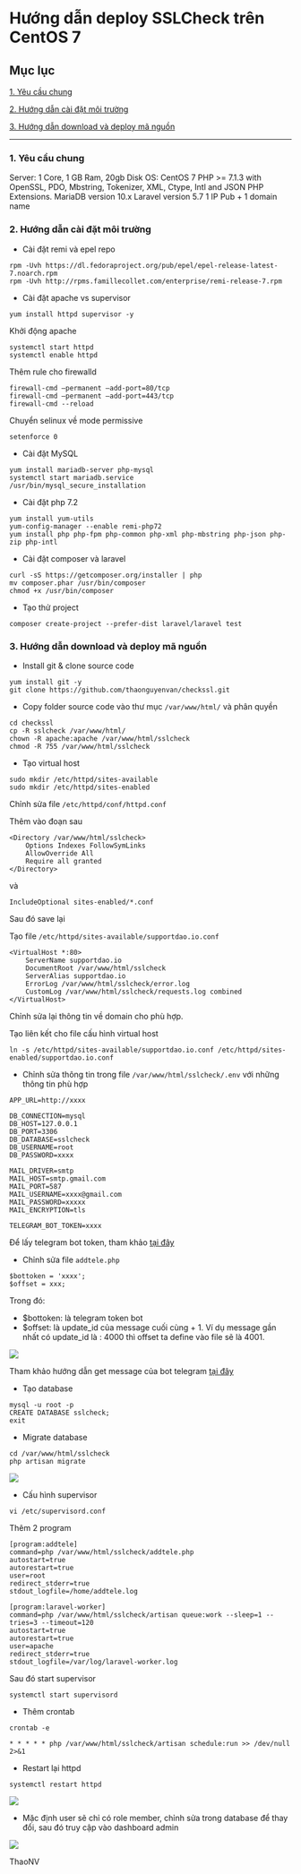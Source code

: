 # Hướng dẫn deploy SSLCheck trên CentOS 7

## Mục lục

[1. Yêu cầu chung](#1)

[2. Hướng dẫn cài đặt môi trường](#2)

[3. Hướng dẫn download và deploy mã nguồn](#3)

-------------------------------------------

<a name="1"></a>
### 1. Yêu cầu chung

Server: 1 Core, 1 GB Ram, 20gb Disk
OS: CentOS 7
PHP >= 7.1.3 with OpenSSL, PDO, Mbstring, Tokenizer, XML, Ctype, Intl and JSON PHP Extensions.
MariaDB version 10.x
Laravel version 5.7
1 IP Pub + 1 domain name

<a name="2"></a>
### 2. Hướng dẫn cài đặt môi trường

- Cài đặt remi và epel repo

```
rpm -Uvh https://dl.fedoraproject.org/pub/epel/epel-release-latest-7.noarch.rpm
rpm -Uvh http://rpms.famillecollet.com/enterprise/remi-release-7.rpm
```

- Cài đặt apache vs supervisor

`yum install httpd supervisor -y`

Khởi động apache

```
systemctl start httpd
systemctl enable httpd
```

Thêm rule cho firewalld

```
firewall-cmd –permanent –add-port=80/tcp
firewall-cmd –permanent –add-port=443/tcp
firewall-cmd --reload
```

Chuyển selinux về mode permissive

`setenforce 0`

- Cài đặt MySQL

```
yum install mariadb-server php-mysql
systemctl start mariadb.service
/usr/bin/mysql_secure_installation
```

- Cài đặt php 7.2


```
yum install yum-utils
yum-config-manager --enable remi-php72
yum install php php-fpm php-common php-xml php-mbstring php-json php-zip php-intl
```

- Cài đặt composer và laravel

```
curl -sS https://getcomposer.org/installer | php
mv composer.phar /usr/bin/composer
chmod +x /usr/bin/composer
```

- Tạo thử project

`composer create-project --prefer-dist laravel/laravel test`

<a name="3"></a>
### 3. Hướng dẫn download và deploy mã nguồn

- Install git & clone source code

```
yum install git -y
git clone https://github.com/thaonguyenvan/checkssl.git
```

- Copy folder source code vào thư mục `/var/www/html/` và phân quyền

```
cd checkssl
cp -R sslcheck /var/www/html/
chown -R apache:apache /var/www/html/sslcheck
chmod -R 755 /var/www/html/sslcheck
```

- Tạo virtual host

```
sudo mkdir /etc/httpd/sites-available
sudo mkdir /etc/httpd/sites-enabled
```

Chỉnh sửa file `/etc/httpd/conf/httpd.conf`

Thêm vào đoạn sau

```
<Directory /var/www/html/sslcheck>
    Options Indexes FollowSymLinks
    AllowOverride All
    Require all granted
</Directory>
```

và

`IncludeOptional sites-enabled/*.conf`

Sau đó save lại

Tạo file `/etc/httpd/sites-available/supportdao.io.conf`

```
<VirtualHost *:80>
    ServerName supportdao.io
    DocumentRoot /var/www/html/sslcheck
    ServerAlias supportdao.io
    ErrorLog /var/www/html/sslcheck/error.log
    CustomLog /var/www/html/sslcheck/requests.log combined
</VirtualHost>
```

Chỉnh sửa lại thông tin về domain cho phù hợp.

Tạo liên kết cho file cấu hình virtual host

`ln -s /etc/httpd/sites-available/supportdao.io.conf /etc/httpd/sites-enabled/supportdao.io.conf`

- Chỉnh sửa thông tin trong file `/var/www/html/sslcheck/.env` với những thông tin phù hợp

```
APP_URL=http://xxxx

DB_CONNECTION=mysql
DB_HOST=127.0.0.1
DB_PORT=3306
DB_DATABASE=sslcheck
DB_USERNAME=root
DB_PASSWORD=xxxx

MAIL_DRIVER=smtp
MAIL_HOST=smtp.gmail.com
MAIL_PORT=587
MAIL_USERNAME=xxxx@gmail.com
MAIL_PASSWORD=xxxxx
MAIL_ENCRYPTION=tls

TELEGRAM_BOT_TOKEN=xxxx
```

Để lấy telegram bot token, tham khảo [tại đây](https://github.com/hocchudong/ghichep-telegram-bot)

- Chỉnh sửa file `addtele.php`

```
$bottoken = 'xxxx';
$offset = xxx;
```

Trong đó:

- $bottoken: là telegram token bot
- $offset: là update_id của message cuối cùng + 1. Ví dụ message gần nhất có update_id là : 4000 thì offset ta define vào file sẽ là 4001.

<img src="https://i.imgur.com/j92cUJK.png">

Tham khảo hướng dẫn get message của bot telegram [tại đây](https://github.com/hocchudong/ghichep-telegram-bot)

- Tạo database

```
mysql -u root -p
CREATE DATABASE sslcheck;
exit
```

- Migrate database

```
cd /var/www/html/sslcheck
php artisan migrate
```

<img src="https://i.imgur.com/A3C6GRO.png">

- Cấu hình supervisor

`vi /etc/supervisord.conf`

Thêm 2 program

```
[program:addtele]
command=php /var/www/html/sslcheck/addtele.php
autostart=true
autorestart=true
user=root
redirect_stderr=true
stdout_logfile=/home/addtele.log

[program:laravel-worker]
command=php /var/www/html/sslcheck/artisan queue:work --sleep=1 --tries=3 --timeout=120
autostart=true
autorestart=true
user=apache
redirect_stderr=true
stdout_logfile=/var/log/laravel-worker.log
```

Sau đó start supervisor

`systemctl start supervisord`

- Thêm crontab

`crontab -e`

`* * * * * php /var/www/html/sslcheck/artisan schedule:run >> /dev/null 2>&1`

- Restart lại httpd

`systemctl restart httpd`

<img src="https://i.imgur.com/KbVv8bS.png">

- Mặc định user sẽ chỉ có role member, chỉnh sửa trong database để thay đổi, sau đó truy cập vào dashboard admin

<img src="https://i.imgur.com/XdcBmqO.png">

ThaoNV
